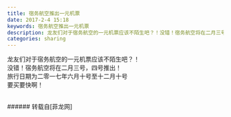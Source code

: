 ```yaml
---
title: 宿务航空推出一元机票
date: 2017-2-4 15:18
keywords: 宿务航空推出一元机票
description: 龙友们对于宿务航空的一元机票应该不陌生吧？！没错！宿务航空将在二月三号，四号推出！旅行日期为二零一七年六月十号至十二月十号要买要快啊！
categories: sharing
---
```

<td class="t_f" id="postmessage_524444">

龙友们对于宿务航空的一元机票应该不陌生吧？！<br/>
没错！宿务航空将在二月三号，四号推出！<br/>
旅行日期为二零一七年六月十号至十二月十号<br/>
要买要快啊！<br/>
<img alt="" border="0" class="zoom" data-cf-modified-b3d826277581f8aa1fdd02aa-="" file="http://www.flw.ph/data/appbyme/upload/image/201702/04/7zzIfr2s3Qbm.jpg" id="aimg_jGGOC" lazyloadthumb="1" onclick="" onmouseover="" src="http://www.flw.ph/data/appbyme/upload/image/201702/04/7zzIfr2s3Qbm.jpg"/><br/>
<br/>
</td>
###### 转载自[菲龙网]